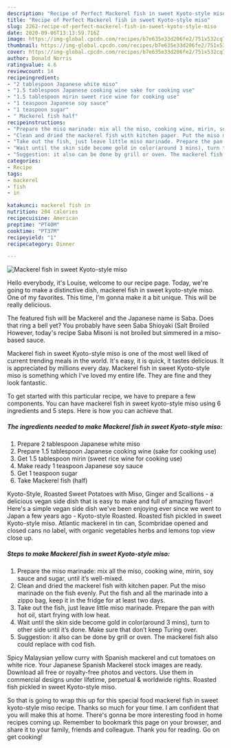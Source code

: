```yaml
---
description: "Recipe of Perfect Mackerel fish in sweet Kyoto-style miso"
title: "Recipe of Perfect Mackerel fish in sweet Kyoto-style miso"
slug: 2262-recipe-of-perfect-mackerel-fish-in-sweet-kyoto-style-miso
date: 2020-09-06T13:13:59.716Z
image: https://img-global.cpcdn.com/recipes/b7e635e33d206fe2/751x532cq70/mackerel-fish-in-sweet-kyoto-style-miso-recipe-main-photo.jpg
thumbnail: https://img-global.cpcdn.com/recipes/b7e635e33d206fe2/751x532cq70/mackerel-fish-in-sweet-kyoto-style-miso-recipe-main-photo.jpg
cover: https://img-global.cpcdn.com/recipes/b7e635e33d206fe2/751x532cq70/mackerel-fish-in-sweet-kyoto-style-miso-recipe-main-photo.jpg
author: Donald Norris
ratingvalue: 4.6
reviewcount: 14
recipeingredient:
- "2 tablespoon Japanese white miso"
- "1.5 tablespoon Japanese cooking wine sake for cooking use"
- "1.5 tablespoon mirin sweet rice wine for cooking use"
- "1 teaspoon Japanese soy sauce"
- "1 teaspoon sugar"
- " Mackerel fish half"
recipeinstructions:
- "Prepare the miso marinade: mix all the miso, cooking wine, mirin, soy sauce and sugar, until it’s well-mixed."
- "Clean and dried the mackerel fish with kitchen paper. Put the miso marinade on the fish evenly. Put the fish and all the marinade into a zippo bag, keep it in the fridge for at least two days."
- "Take out the fish, just leave little miso marinade. Prepare the pan with hot oil, start frying with low heat."
- "Wait until the skin side become gold in color(around 3 mins), turn to other side until it’s done. Make sure that don’t keep Turing over."
- "Suggestion: it also can be done by grill or oven. The mackerel fish also could replace with cod fish."
categories:
- Recipe
tags:
- mackerel
- fish
- in

katakunci: mackerel fish in 
nutrition: 204 calories
recipecuisine: American
preptime: "PT40M"
cooktime: "PT37M"
recipeyield: "1"
recipecategory: Dinner

---
```



![Mackerel fish in sweet Kyoto-style miso](https://img-global.cpcdn.com/recipes/b7e635e33d206fe2/751x532cq70/mackerel-fish-in-sweet-kyoto-style-miso-recipe-main-photo.jpg)

Hello everybody, it's Louise, welcome to our recipe page. Today, we're going to make a distinctive dish, mackerel fish in sweet kyoto-style miso. One of my favorites. This time, I'm gonna make it a bit unique. This will be really delicious.

The featured fish will be Mackerel and the Japanese name is Saba. Does that ring a bell yet? You probably have seen Saba Shioyaki (Salt Broiled However, today&#39;s recipe Saba Misoni is not broiled but simmered in a miso-based sauce.

Mackerel fish in sweet Kyoto-style miso is one of the most well liked of current trending meals in the world. It's easy, it is quick, it tastes delicious. It is appreciated by millions every day. Mackerel fish in sweet Kyoto-style miso is something which I've loved my entire life. They are fine and they look fantastic.


To get started with this particular recipe, we have to prepare a few components. You can have mackerel fish in sweet kyoto-style miso using 6 ingredients and 5 steps. Here is how you can achieve that.

<!--inarticleads1-->

##### The ingredients needed to make Mackerel fish in sweet Kyoto-style miso:

1. Prepare 2 tablespoon Japanese white miso
1. Prepare 1.5 tablespoon Japanese cooking wine (sake for cooking use)
1. Get 1.5 tablespoon mirin (sweet rice wine for cooking use)
1. Make ready 1 teaspoon Japanese soy sauce
1. Get 1 teaspoon sugar
1. Take  Mackerel fish (half)


Kyoto-Style, Roasted Sweet Potatoes with Miso, Ginger and Scallions - a delicious vegan side dish that is easy to make and full of amazing flavor! Here&#39;s a simple vegan side dish we&#39;ve been enjoying ever since we went to Japan a few years ago - Kyoto-style Roasted. Roasted fish pickled in sweet Kyoto-style miso. Atlantic mackerel in tin can, Scombridae opened and closed cans no label, with organic vegetables herbs and lemons top view close up. 

<!--inarticleads2-->

##### Steps to make Mackerel fish in sweet Kyoto-style miso:

1. Prepare the miso marinade: mix all the miso, cooking wine, mirin, soy sauce and sugar, until it’s well-mixed.
1. Clean and dried the mackerel fish with kitchen paper. Put the miso marinade on the fish evenly. Put the fish and all the marinade into a zippo bag, keep it in the fridge for at least two days.
1. Take out the fish, just leave little miso marinade. Prepare the pan with hot oil, start frying with low heat.
1. Wait until the skin side become gold in color(around 3 mins), turn to other side until it’s done. Make sure that don’t keep Turing over.
1. Suggestion: it also can be done by grill or oven. The mackerel fish also could replace with cod fish.


Spicy Malaysian yellow curry with Spanish mackerel and cut tomatoes on white rice. Your Japanese Spanish Mackerel stock images are ready. Download all free or royalty-free photos and vectors. Use them in commercial designs under lifetime, perpetual &amp; worldwide rights. Roasted fish pickled in sweet Kyoto-style miso. 

So that is going to wrap this up for this special food mackerel fish in sweet kyoto-style miso recipe. Thanks so much for your time. I am confident that you will make this at home. There's gonna be more interesting food in home recipes coming up. Remember to bookmark this page on your browser, and share it to your family, friends and colleague. Thank you for reading. Go on get cooking!
